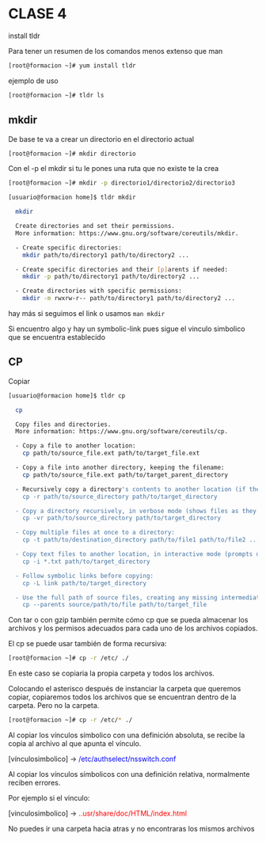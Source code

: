 # CLASE 4

install tldr

Para tener un resumen de los comandos menos extenso que man

```bash
[root@formacion ~]# yum install tldr
```

ejemplo de uso

```bash
[root@formacion ~]# tldr ls
```

## mkdir

De base te va a crear un directorio en el directorio actual

```bash
[root@formacion ~]# mkdir directorio
```

Con el -p el mkdir si tu le pones una ruta que no existe te la crea

```bash
[root@formacion ~]# mkdir -p directorio1/directorio2/directorio3
```

```bash
[usuario@formacion home]$ tldr mkdir

  mkdir

  Create directories and set their permissions.
  More information: https://www.gnu.org/software/coreutils/mkdir.

  - Create specific directories:
    mkdir path/to/directory1 path/to/directory2 ...

  - Create specific directories and their [p]arents if needed:
    mkdir -p path/to/directory1 path/to/directory2 ...

  - Create directories with specific permissions:
    mkdir -m rwxrw-r-- path/to/directory1 path/to/directory2 ...
```

hay más si seguimos el link o usamos `man mkdir`

Si encuentro algo y hay un symbolic-link pues sigue el vinculo simbolico que se encuentra establecido

## CP

Copiar

```bash
[usuario@formacion home]$ tldr cp

  cp

  Copy files and directories.
  More information: https://www.gnu.org/software/coreutils/cp.

  - Copy a file to another location:
    cp path/to/source_file.ext path/to/target_file.ext

  - Copy a file into another directory, keeping the filename:
    cp path/to/source_file.ext path/to/target_parent_directory

  - Recursively copy a directory's contents to another location (if the destination exists, the directory is copied inside it):
    cp -r path/to/source_directory path/to/target_directory

  - Copy a directory recursively, in verbose mode (shows files as they are copied):
    cp -vr path/to/source_directory path/to/target_directory

  - Copy multiple files at once to a directory:
    cp -t path/to/destination_directory path/to/file1 path/to/file2 ...

  - Copy text files to another location, in interactive mode (prompts user before overwriting):
    cp -i *.txt path/to/target_directory

  - Follow symbolic links before copying:
    cp -L link path/to/target_directory

  - Use the full path of source files, creating any missing intermediate directories when copying:
    cp --parents source/path/to/file path/to/target_file
```

Con tar o con gzip también permite cómo cp que se pueda almacenar los archivos y los permisos adecuados para cada uno de los archivos copiados.

El cp se puede usar también de forma recursiva:

```bash
[root@formacion ~]# cp -r /etc/ ./
```

En este caso se copiaria la propia carpeta y todos los archivos.

Colocando el asterisco después de instanciar la carpeta que queremos copiar, copiaremos todos los archivos que se encuentran dentro de la carpeta. Pero no la carpeta.

```bash
[root@formacion ~]# cp -r /etc/* ./
```

Al copiar los vínculos símbolico con una definición absoluta, se recibe la copia al archivo al que apunta el vínculo.

[vínculosimbolico] -> <span style="color:blue;">/etc/authselect/nsswitch.conf</span>

Al copiar los vínculos símbolicos con una definición relativa, normalmente reciben errores.

Por ejemplo si el vinculo:

[vinculosimbolico] -> <span style="color:red;">..usr/share/doc/HTML/index.html</span>

No puedes ir una carpeta hacia atras y no encontraras los mismos archivos
